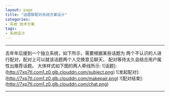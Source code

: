 ```yaml
---
layout: page
title: "话题聊配对系统方案设计"
categories:
- 系统 技术方案
tags:
- 系统设计
---
```




----

   去年年后接到一个独立系统，如下所示，需要根据某些话题为
两个不认识的人进行配对，配对上可以就该话题两个人交换意见聊天，
配对等待太久会结合用户属性出推荐话题。
大体样式如下图的两人牵线所示:
![话题]: (http://7xp7tl.com1.z0.glb.clouddn.com/subject.png)
![发起配对]: (http://7xp7tl.com1.z0.glb.clouddn.com/makepair.png)
![配对结束]: (http://7xp7tl.com1.z0.glb.clouddn.com/chat.png)

----
